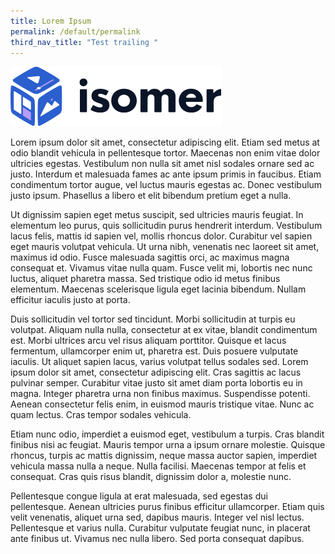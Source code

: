 ```yaml
---
title: Lorem Ipsum
permalink: /default/permalink
third_nav_title: "Test trailing "
---
```


![](/images/Hello%20there%20!!/isomer-logo.svg)

Lorem ipsum dolor sit amet, consectetur adipiscing elit. Etiam sed metus at odio blandit vehicula in pellentesque tortor. Maecenas non enim vitae dolor ultricies egestas. Vestibulum non nulla sit amet nisl sodales ornare sed ac justo. Interdum et malesuada fames ac ante ipsum primis in faucibus. Etiam condimentum tortor augue, vel luctus mauris egestas ac. Donec vestibulum justo ipsum. Phasellus a libero et elit bibendum pretium eget a nulla.

Ut dignissim sapien eget metus suscipit, sed ultricies mauris feugiat. In elementum leo purus, quis sollicitudin purus hendrerit interdum. Vestibulum lacus felis, mattis id sapien vel, mollis rhoncus dolor. Curabitur vel sapien eget mauris volutpat vehicula. Ut urna nibh, venenatis nec laoreet sit amet, maximus id odio. Fusce malesuada sagittis orci, ac maximus magna consequat et. Vivamus vitae nulla quam. Fusce velit mi, lobortis nec nunc luctus, aliquet pharetra massa. Sed tristique odio id metus finibus elementum. Maecenas scelerisque ligula eget lacinia bibendum. Nullam efficitur iaculis justo at porta.

Duis sollicitudin vel tortor sed tincidunt. Morbi sollicitudin at turpis eu volutpat. Aliquam nulla nulla, consectetur at ex vitae, blandit condimentum est. Morbi ultrices arcu vel risus aliquam porttitor. Quisque et lacus fermentum, ullamcorper enim ut, pharetra est. Duis posuere vulputate iaculis. Ut aliquet sapien lacus, varius volutpat tellus sodales sed. Lorem ipsum dolor sit amet, consectetur adipiscing elit. Cras sagittis ac lacus pulvinar semper. Curabitur vitae justo sit amet diam porta lobortis eu in magna. Integer pharetra urna non finibus maximus. Suspendisse potenti. Aenean consectetur felis enim, in euismod mauris tristique vitae. Nunc ac quam lectus. Cras tempor sodales vehicula.

Etiam nunc odio, imperdiet a euismod eget, vestibulum a turpis. Cras blandit finibus nisi ac feugiat. Mauris tempor urna a ipsum ornare molestie. Quisque rhoncus, turpis ac mattis dignissim, neque massa auctor sapien, imperdiet vehicula massa nulla a neque. Nulla facilisi. Maecenas tempor at felis et consequat. Cras quis risus blandit, dignissim dolor a, molestie nunc.

Pellentesque congue ligula at erat malesuada, sed egestas dui pellentesque. Aenean ultricies purus finibus efficitur ullamcorper. Etiam quis velit venenatis, aliquet urna sed, dapibus mauris. Integer vel nisl lectus. Pellentesque et varius nulla. Curabitur vulputate feugiat nunc, in placerat ante finibus ut. Vivamus nec nulla libero. Sed porta consequat dapibus.